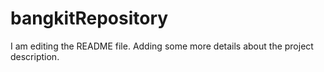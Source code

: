 # bangkitRepository
I am editing the README file. Adding some more details about the project description.
